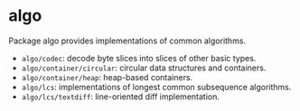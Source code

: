 # algo

Package algo provides implementations of common algorithms.

- `algo/codec`: decode byte slices into slices of other basic types.
- `algo/container/circular`: circular data structures and containers.
- `algo/container/heap`: heap-based containers.
- `algo/lcs`: implementations of longest common subsequence algorithms.
- `algo/lcs/textdiff`: line-oriented diff implementation.
